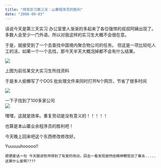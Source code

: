 ```yaml
---
title: "拜耳实习第三天：山寨程序员的胜利"
date: "2008-09-03"
---
```


话说今天是第三天实习 办公室里人渐渐的多起来了各位强悍的叔叔阿姨出现了。多数人会至少一门外语，所以对我这样的实习生大概不会很在意。

于是，就接受到了一个去查找中国境内聚合物公司的任务。 但这是一项比较吃人工的活，如果一个一个去找，那今天半天大概泡掉都不会有什么结果。  

[![](http://lh6.ggpht.com/knarfytrebil/SL6c3jBd8OI/AAAAAAAAAB0/BpJDFbmTyvw/s400/ScreenShot_1.JPG)](http://picasaweb.google.com/lh/photo/M427nTtCfitZS8zZ1zCCkA?authkey=LrYSX4QtkKM)  

上图为前任某交大实习生所找资料  

于是本人偷懒写了个DOS 批处理文件来同时打开N个网页，节省了很多时间  

[![](http://lh4.ggpht.com/knarfytrebil/SL6gUnQzf-I/AAAAAAAAAB8/t4hwBBRu0L0/s400/ScreenShot_@.JPG)](http://picasaweb.google.com/lh/photo/0XjrecAgSw0WyntTL4Jgkw?authkey=LrYSX4QtkKM)  

一下子找到了100多家公司  
[![](http://lh3.ggpht.com/knarfytrebil/SL6hvvv6i9I/AAAAAAAAACE/RXrQ-SWPaWs/s400/ScreenShot_3.JPG)](http://picasaweb.google.com/lh/photo/rWVlnA8jKtD5PtK0CTy17Q?authkey=LrYSX4QtkKM)  

嘿嘿，这就是效率。重复劳动是没有意义的！！！！！

也算是本山寨业余程序员的胜利吧！

今天晚上回来吧这个东西修改修改好。

Yuuuuuhooooo!!  

`顺便废话一句 今天据说牧师得到了有爱的改动，回去一看发现居然给精神鞭笞加了暴击..... 这算什么爱啊????`
